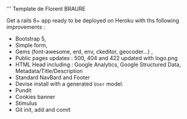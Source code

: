 ''' Template de Florent BRAURE

Get a rails 6+ app ready to be deployed on Heroku with ths following improvements :
- Bootstrap 5,
- Simple form,
- Gems (font-awesome, erd, env, ckeditor, geocoder...) ,
- Public pages updates : 500, 404 and 422 updated with logo.png
- HTML Head including : Google Analytics, Google Structured Data, Metadata/Title/Description
- Standard NavBard and Footer
- Devise install with a generated `User` model.
- Pundit
- Cookies banner
- Stimulus
- Git init, add and comit
